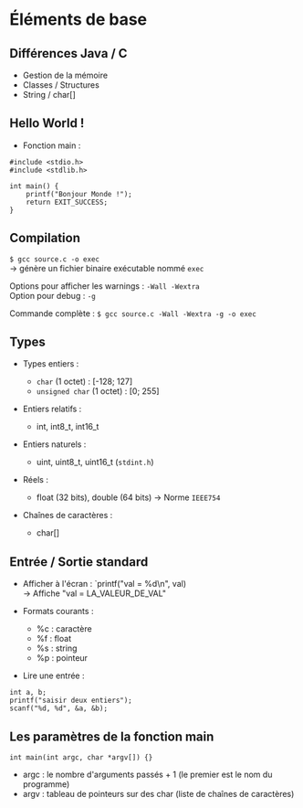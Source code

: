 # Éléments de base

## Différences Java / C
- Gestion de la mémoire
- Classes / Structures
- String / char[]

## Hello World !
- Fonction main :
```
#include <stdio.h>
#include <stdlib.h>

int main() {
    printf("Bonjour Monde !");
    return EXIT_SUCCESS;
}
```

## Compilation

`$ gcc source.c -o exec`  
    -> génère un fichier binaire exécutable nommé `exec`

Options pour afficher les warnings : `-Wall -Wextra`  
Option pour debug : `-g`

Commande complète : `$ gcc source.c -Wall -Wextra -g -o exec`

## Types

- Types entiers :
    - `char` (1 octet) : [-128; 127]
    - `unsigned char` (1 octet) : [0; 255]
- Entiers relatifs :
    - int, int8_t, int16_t
- Entiers naturels :
    - uint, uint8_t, uint16_t (`stdint.h`)
- Réels :
    - float (32 bits), double (64 bits) -> Norme `IEEE754`

- Chaînes de caractères :
    - char[]

## Entrée / Sortie standard

- Afficher à l'écran : `printf("val = %d\n", val)  
-> Affiche "val = LA_VALEUR_DE_VAL"

- Formats courants :
    - %c : caractère
    - %f : float
    - %s : string
    - %p : pointeur

- Lire une entrée : 
```
int a, b;
printf("saisir deux entiers");
scanf("%d, %d", &a, &b);
```

## Les paramètres de la fonction main

`int main(int argc, char *argv[]) {}`

- argc : le nombre d'arguments passés + 1 (le premier est le nom du programme)
- argv : tableau de pointeurs sur des char (liste de chaînes de caractères)
